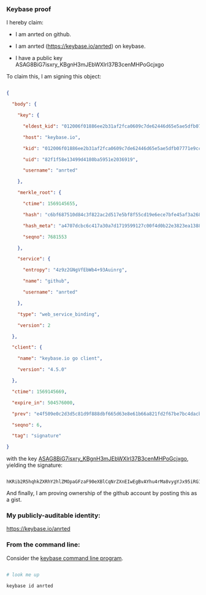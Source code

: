 ### Keybase proof

I hereby claim:

  * I am anrted on github.

  * I am anrted (https://keybase.io/anrted) on keybase.

  * I have a public key ASAG8BiG7isxry_KBgnH3mJEbWXlrl37B3cenMHPoGcjxgo

To claim this, I am signing this object:

```json

{

  "body": {

    "key": {

      "eldest_kid": "012006f01886ee2b31af2fca0609c7de62446d65e5ae5dfb07771e9cc1cfa06723c60a",

      "host": "keybase.io",

      "kid": "012006f01886ee2b31af2fca0609c7de62446d65e5ae5dfb07771e9cc1cfa06723c60a",

      "uid": "82f1f58e13499d4180ba5951e2036919",

      "username": "anrted"

    },

    "merkle_root": {

      "ctime": 1569145655,

      "hash": "c6bf687510d84c3f822ac2d517e5bf8f55cd19e6ece7bfe45af3a26817934334ef4bd861ffca555ebcb88c0c2aad76e2f07d36f721d1e83b646f408c4ca9c613",

      "hash_meta": "a4707dcbc6c417a30a7d1719599127c00f4d0b22e3823ea13889497b4925fa76",

      "seqno": 7681553

    },

    "service": {

      "entropy": "4z9z2GNgVfEbWb4+93Auinrg",

      "name": "github",

      "username": "anrted"

    },

    "type": "web_service_binding",

    "version": 2

  },

  "client": {

    "name": "keybase.io go client",

    "version": "4.5.0"

  },

  "ctime": 1569145669,

  "expire_in": 504576000,

  "prev": "e4f509e0c2d3d5c81d9f888dbf665d63e8e61b66a821fd2f67be7bc4dacb63a5",

  "seqno": 6,

  "tag": "signature"

}

```

with the key [ASAG8BiG7isxry_KBgnH3mJEbWXlrl37B3cenMHPoGcjxgo](https://keybase.io/anrted), yielding the signature:

```

hKRib2R5hqhkZXRhY2hlZMOpaGFzaF90eXBlCqNrZXnEIwEgBvAYhu4rMa8vygYJx95iRG1l5a5d+wd3HpzBz6BnI8YKp3BheWxvYWTESpcCBsQg5PUJ4MLT1cgdn4iNv2ZdY+jmG2aoIf0vZ757xNrLY6XEII+/297AHxbiWVGq3B5eZyzD7ZwSVYBZ3OlEO61h/p6wAgHCo3NpZ8RA6qGbZhE+LBRXloTT+ddsatFghD7FzIbTCdlUjz3c2UzFCJdslAjRq+oyyCS0Ac6DyVu+MoyStKgWAjKn5DGwBahzaWdfdHlwZSCkaGFzaIKkdHlwZQildmFsdWXEINTkTaqyvIkUvqQHJC8hztDJ7tiWq85OuYptrKZpGPMHo3RhZ80CAqd2ZXJzaW9uAQ==

```

And finally, I am proving ownership of the github account by posting this as a gist.

### My publicly-auditable identity:

https://keybase.io/anrted

### From the command line:

Consider the [keybase command line program](https://keybase.io/download).

```bash

# look me up

keybase id anrted

```
